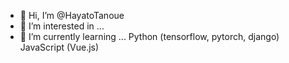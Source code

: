 - 👋 Hi, I’m @HayatoTanoue
- 👀 I’m interested in ...
- 🌱 I’m currently learning ...
     Python (tensorflow, pytorch, django)
     JavaScript (Vue.js)

<!---
HayatoTanoue/HayatoTanoue is a ✨ special ✨ repository because its `README.md` (this file) appears on your GitHub profile.
You can click the Preview link to take a look at your changes.
--->
